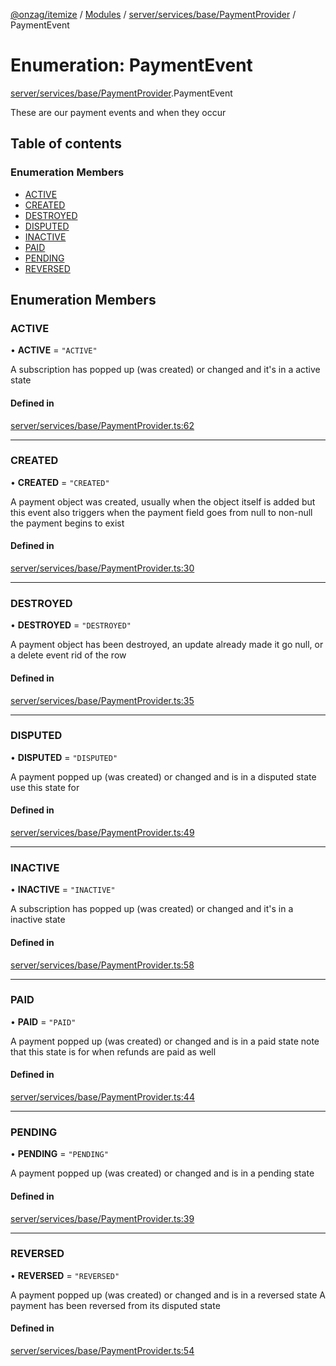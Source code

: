 [@onzag/itemize](../README.md) / [Modules](../modules.md) / [server/services/base/PaymentProvider](../modules/server_services_base_PaymentProvider.md) / PaymentEvent

# Enumeration: PaymentEvent

[server/services/base/PaymentProvider](../modules/server_services_base_PaymentProvider.md).PaymentEvent

These are our payment events and when
they occur

## Table of contents

### Enumeration Members

- [ACTIVE](server_services_base_PaymentProvider.PaymentEvent.md#active)
- [CREATED](server_services_base_PaymentProvider.PaymentEvent.md#created)
- [DESTROYED](server_services_base_PaymentProvider.PaymentEvent.md#destroyed)
- [DISPUTED](server_services_base_PaymentProvider.PaymentEvent.md#disputed)
- [INACTIVE](server_services_base_PaymentProvider.PaymentEvent.md#inactive)
- [PAID](server_services_base_PaymentProvider.PaymentEvent.md#paid)
- [PENDING](server_services_base_PaymentProvider.PaymentEvent.md#pending)
- [REVERSED](server_services_base_PaymentProvider.PaymentEvent.md#reversed)

## Enumeration Members

### ACTIVE

• **ACTIVE** = ``"ACTIVE"``

A subscription has popped up (was created) or changed and it's in a active state

#### Defined in

[server/services/base/PaymentProvider.ts:62](https://github.com/onzag/itemize/blob/73e0c39e/server/services/base/PaymentProvider.ts#L62)

___

### CREATED

• **CREATED** = ``"CREATED"``

A payment object was created, usually when the
object itself is added but this event also triggers
when the payment field goes from null to non-null
the payment begins to exist

#### Defined in

[server/services/base/PaymentProvider.ts:30](https://github.com/onzag/itemize/blob/73e0c39e/server/services/base/PaymentProvider.ts#L30)

___

### DESTROYED

• **DESTROYED** = ``"DESTROYED"``

A payment object has been destroyed, an update already
made it go null, or a delete event rid of the row

#### Defined in

[server/services/base/PaymentProvider.ts:35](https://github.com/onzag/itemize/blob/73e0c39e/server/services/base/PaymentProvider.ts#L35)

___

### DISPUTED

• **DISPUTED** = ``"DISPUTED"``

A payment popped up (was created) or changed and is in a disputed state
use this state for

#### Defined in

[server/services/base/PaymentProvider.ts:49](https://github.com/onzag/itemize/blob/73e0c39e/server/services/base/PaymentProvider.ts#L49)

___

### INACTIVE

• **INACTIVE** = ``"INACTIVE"``

A subscription has popped up (was created) or changed and it's in a inactive state

#### Defined in

[server/services/base/PaymentProvider.ts:58](https://github.com/onzag/itemize/blob/73e0c39e/server/services/base/PaymentProvider.ts#L58)

___

### PAID

• **PAID** = ``"PAID"``

A payment popped up (was created) or changed and is in a paid state
note that this state is for when refunds are paid as well

#### Defined in

[server/services/base/PaymentProvider.ts:44](https://github.com/onzag/itemize/blob/73e0c39e/server/services/base/PaymentProvider.ts#L44)

___

### PENDING

• **PENDING** = ``"PENDING"``

A payment popped up (was created) or changed and is in a pending state

#### Defined in

[server/services/base/PaymentProvider.ts:39](https://github.com/onzag/itemize/blob/73e0c39e/server/services/base/PaymentProvider.ts#L39)

___

### REVERSED

• **REVERSED** = ``"REVERSED"``

A payment popped up (was created) or changed and is in a reversed state
A payment has been reversed from its disputed state

#### Defined in

[server/services/base/PaymentProvider.ts:54](https://github.com/onzag/itemize/blob/73e0c39e/server/services/base/PaymentProvider.ts#L54)
